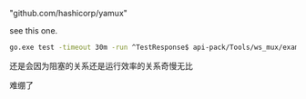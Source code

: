 "github.com/hashicorp/yamux"

see this one.
```sh
go.exe test -timeout 30m -run ^TestResponse$ api-pack/Tools/ws_mux/examples -v
```

还是会因为阻塞的关系还是运行效率的关系奇慢无比

难绷了